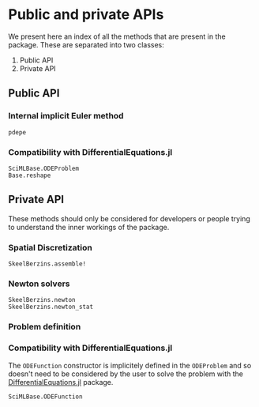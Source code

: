 # Public and private APIs

We present here an index of all the methods that are present in the package. These are separated into two classes:
1. Public API
2. Private API

## Public API

### Internal implicit Euler method

```@docs
pdepe
```

### Compatibility with DifferentialEquations.jl

```@docs
SciMLBase.ODEProblem
Base.reshape
```


## Private API

These methods should only be considered for developers or people trying to understand the inner workings of the package.

### Spatial Discretization

```@docs
SkeelBerzins.assemble!
```

### Newton solvers
```@docs
SkeelBerzins.newton
SkeelBerzins.newton_stat
```

### Problem definition


### Compatibility with DifferentialEquations.jl

The `ODEFunction` constructor is implicitely defined in the `ODEProblem` and so doesn't need to be considered by the user to solve the problem with the [DifferentialEquations.jl](https://docs.sciml.ai/DiffEqDocs/stable/) package.
```@docs
SciMLBase.ODEFunction
```